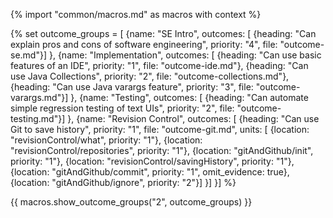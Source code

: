 {% import "common/macros.md" as macros with context %}

{% set outcome_groups = [
  {name: "SE Intro", outcomes: [
    {heading: "Can explain pros and cons of software engineering", priority: "4", file: "outcome-se.md"}]
  },
  {name: "Implementation", outcomes: [
     {heading: "Can use basic features of an IDE", priority: "1", file: "outcome-ide.md"},
     {heading: "Can use Java Collections", priority: "2", file: "outcome-collections.md"},
     {heading: "Can use Java varargs feature", priority: "3", file: "outcome-varargs.md"}]
  },
  {name: "Testing", outcomes: [
      {heading: "Can automate simple regression testing of text UIs", priority: "2", file: "outcome-testing.md"}]
  },
  {name: "Revision Control", outcomes: [
     {heading: "Can use Git to save history", priority: "1", file: "outcome-git.md", units: [
       {location: "revisionControl/what", priority: "1"},
       {location: "revisionControl/repositories", priority: "1"},
       {location: "gitAndGithub/init", priority: "1"},
       {location: "revisionControl/savingHistory", priority: "1"},
       {location: "gitAndGithub/commit", priority: "1", omit_evidence: true},
       {location: "gitAndGithub/ignore", priority: "2"}]
     }]
  }] 
%}

{{ macros.show_outcome_groups("2", outcome_groups) }}


